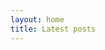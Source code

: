 ```yaml
---
layout: home
title: Latest posts
---
```


<head>
    <meta charset="utf-8">
    <title>{{ page.title }}</title>
    <link rel="stylesheet" href="/assets/css/styles.css">
</head>

<script src="https://utteranc.es/client.js"
        repo="Anthony-MostlyHarmless / Anthony-MostlyHarmless.github.io "
        issue-term="pathname"
        theme="github-light"
        crossorigin="anonymous"
        async>
</script>

